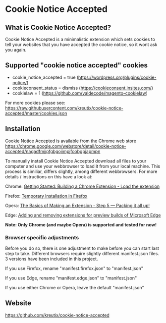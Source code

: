 # Cookie Notice Accepted

## What is Cookie Notice Accepted?

Cookie Notice Accepted is a minimalistic extension which sets cookies to tell your websites that you have accepted the cookie notice, so it wont ask you again.

## Supported "cookie notice accepted" cookies

- cookie_notice_accepted = true (https://wordpress.org/plugins/cookie-notice/)
- cookieconsent_status = dismiss (https://cookieconsent.insites.com/)
- cookielaw = 1 (https://github.com/valdecode/magento-cookielaw)

For more cookies please see: https://raw.githubusercontent.com/kreutix/cookie-notice-accepted/master/cookies.json

## Installation

Cookie Notice Accepted is available from the Chrome web store
https://chrome.google.com/webstore/detail/cookie-notice-accepted/nagadfmjjpfgbgojimpjfoobgpjapmpn

To manually install Cookie Notice Accepted download all files to your computer and use your webbrowser to load it from your local machine.
This process is similiar, differs slightly, among different webbrowsers.
For more details / instructions on this have a look at:

Chrome: [Getting Started: Building a Chrome Extension - Load the extension](https://developer.chrome.com/extensions/getstarted#unpacked)

Firefox: [Temporary Installation in Firefox](https://developer.mozilla.org/en-US/Add-ons/WebExtensions/Temporary_Installation_in_Firefox)

Opera: [The Basics of Making an Extension - Step 5 — Packing it all up!](https://dev.opera.com/extensions/basics/)

Edge: [Adding and removing extensions for preview builds of Microsoft Edge](https://developer.microsoft.com/en-us/microsoft-edge/platform/documentation/extensions/guides/adding-and-removing-extensions/)

**Note: Only Chrome (and maybe Opera) is supported and tested for now!**

### Browser specific adjustments

Before you do so, there is one adjustment to make before you can start last step to take. Different browsers require slightly different manifest.json files. 3 versions have been included in this project.

If you use Firefox, rename "manifest.firefox.json" to "manifest.json"

If you use Edge, rename "manifest.edge.json" to "manifest.json"

If you use either Chrome or Opera, leave the default "manifest.json"

## Website

https://github.com/kreutix/cookie-notice-accepted
